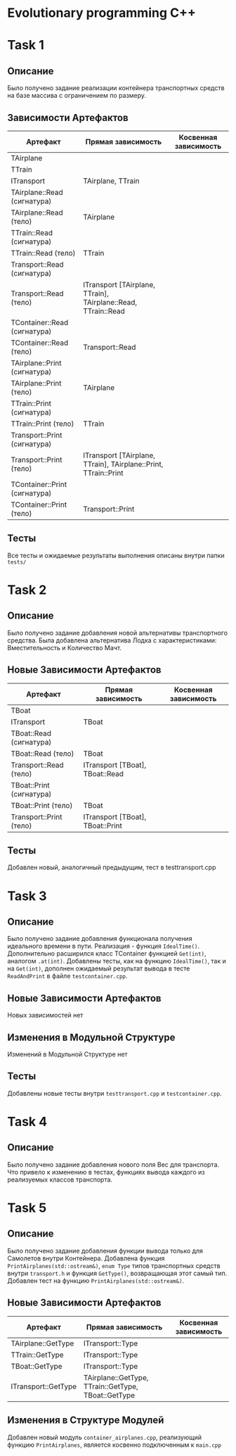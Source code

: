# Evolutionary programming C++

# Task 1

## Описание

Было получено задание реализации контейнера транспортных средств на базе массива с ограничением по размеру.

## Зависимости Артефактов

| Артефакт | Прямая зависимость | Косвенная зависимость |
|-------------|-------------|-------------|
|TAirplane|||
|TTrain|||
|ITransport|TAirplane, TTrain||
|TAirplane::Read (сигнатура)|||
|TAirplane::Read (тело)|TAirplane||
|TTrain::Read (сигнатура)|||
|TTrain::Read (тело)|TTrain||
|Transport::Read (сигнатура)|||
|Transport::Read (тело)|ITransport [TAirplane, TTrain], TAirplane::Read, TTrain::Read||
|TContainer::Read (сигнатура)|||
|TContainer::Read (тело)|Transport::Read||
|TAirplane::Print (сигнатура)|||
|TAirplane::Print (тело)|TAirplane||
|TTrain::Print (сигнатура)|||
|TTrain::Print (тело)|TTrain||
|Transport::Print (сигнатура)|||
|Transport::Print (тело)|ITransport [TAirplane, TTrain], TAirplane::Print, TTrain::Print||
|TContainer::Print (сигнатура)|||
|TContainer::Print (тело)|Transport::Print||

## Тесты

Все тесты и ожидаемые результаты выполнения описаны внутри папки `tests/`

# Task 2

## Описание

Было получено задание добавления новой альтернативы транспортного средства.
Была добавлена альтернатива Лодка с характеристиками: Вместительность и Количество Мачт.

## Новые Зависимости Артефактов

| Артефакт | Прямая зависимость | Косвенная зависимость |
|-------------|-------------|-------------|
|TBoat||
|ITransport|TBoat||
|TBoat::Read (сигнатура)|||
|TBoat::Read (тело)|TBoat||
|Transport::Read (тело)|ITransport [TBoat], TBoat::Read||
|TBoat::Print (сигнатура)|||
|TBoat::Print (тело)|TBoat||
|Transport::Print (тело)|ITransport [TBoat], TBoat::Print||

## Тесты

Добавлен новый, аналогичный предыдущим, тест в testtransport.cpp 

# Task 3

## Описание

Было получено задание добавления функционала получения идеального времени в пути. Реализация - функция `IdealTime()`. Дополнительно расширился класс TContainer функцией `Get(int)`, аналогом `.at(int)`. Добавлены тесты, как на функцию `IdealTime()`, так и на `Get(int)`, дополнен ожидаемый результат вывода в тесте `ReadAndPrint` в файле `testcontainer.cpp`.

## Новые Зависимости Артефактов

Новых зависимостей нет

## Изменения в Модульной Структуре

Изменений в Модульной Структуре нет

## Тесты

Добавлены новые тесты внутри `testtransport.cpp` и `testcontainer.cpp`.

# Task 4

## Описание

Было получено задание добавления нового поля Вес для транспорта. Что привело к изменению в тестах, функциях вывода каждого из реализуемых классов транспорта.

# Task 5

## Описание

Было получено задание добавления функции вывода только для Самолетов внутри Контейнера. Добавлена функция `PrintAirplanes(std::ostream&)`, `enum Type` типов транспортных средств внутри `transport.h` и функция `GetType()`, возвращающая этот самый тип. Добавлен тест на функцию `PrintAirplanes(std::ostream&)`.

## Новые Зависимости Артефактов

| Артефакт | Прямая зависимость | Косвенная зависимость |
|-------------|-------------|-------------|
|TAirplane::GetType|ITransport::Type||
|TTrain::GetType|ITransport::Type||
|TBoat::GetType|ITransport::Type||
|ITransport::GetType|TAirplane::GetType, TTrain::GetType, TBoat::GetType

## Изменения в Структуре Модулей

Добавлен новый модуль `container_airplanes.cpp`, реализующий функцию `PrintAirplanes`, является косвенно подключенным к `main.cpp`